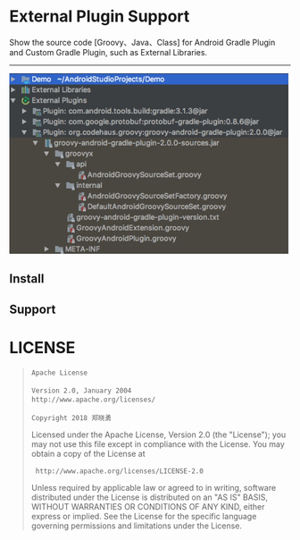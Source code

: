 # **External Plugin Support**
Show the source code [Groovy、Java、Class] for Android Gradle Plugin and Custom Gradle Plugin, such as External Libraries.

----

<img src="https://github.com/Sunzxyong/external-plugin-support/blob/master/external-plugins.png" width="500" hegiht="323" />

## **Install**

## **Support**


# **LICENSE**
>
>     Apache License
>
>     Version 2.0, January 2004
>     http://www.apache.org/licenses/
>
>     Copyright 2018 郑晓勇
>
>  Licensed under the Apache License, Version 2.0 (the "License");
>  you may not use this file except in compliance with the License.
>  You may obtain a copy of the License at
>
>      http://www.apache.org/licenses/LICENSE-2.0
>
>  Unless required by applicable law or agreed to in writing, software
>  distributed under the License is distributed on an "AS IS" BASIS,
>  WITHOUT WARRANTIES OR CONDITIONS OF ANY KIND, either express or implied.
>  See the License for the specific language governing permissions and
>  limitations under the License.



